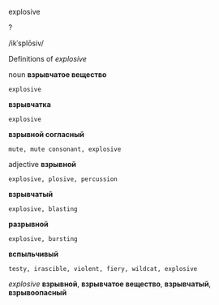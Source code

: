 explosive

?

/ikˈsplōsiv/

Definitions of _explosive_

noun
**взрывчатое вещество**

    explosive
**взрывчатка**

    explosive
**взрывной согласный**

    mute, mute consonant, explosive

adjective
**взрывной**

    explosive, plosive, percussion
**взрывчатый**

    explosive, blasting
**разрывной**

    explosive, bursting
**вспыльчивый**

    testy, irascible, violent, fiery, wildcat, explosive

_explosive_
**взрывной**, **взрывчатое вещество**, **взрывчатый**, **взрывоопасный**